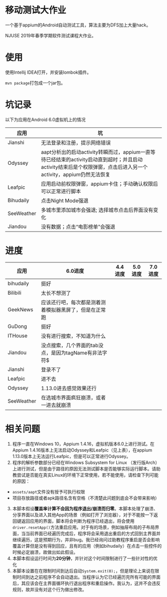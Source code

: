 # 移动测试大作业

一个基于appium的Android自动测试工具，算法主要为DFS加上大量hack。

NJUSE 2019年春季学期软件测试课程大作业。

# 使用

使用Intellij IDEA打开，并安装lombok插件。

`mvn package`打包成一个jar包。

# 坑记录

以下为应用在Android 6.0虚拟机上的情况

| 应用 | 坑 |
| -- | -- |
| Jianshi | 无法登录和注册，提示网络错误 |
| Odyssey | aapt分析出的启动activity转瞬而过，appium一直等待已经结束的activity启动直到超时；并且启动activity结束后是个权限弹窗，点击后进入另一个activity，appium仍然无法恢复 |
| Leafpic | 应用启动前权限弹窗，appium卡住；手动确认权限后可以正常进行脚本 | 
| Bihudaily | 点击Night Mode强退 | 
| SeeWeather | 多城市里添加城市会强退; 选择城市点击后界面没有变化 | 
| Jiandou | 没有数据；点击“电影榜单”会强退 |

# 进度 

| 应用 | 6.0进度 | 4.4进度 | 5.0进度 | 7.0进度 | 
| -- | -- | -- | -- | -- |
| bihudaily | 挺好 |  |  | |
| Bilibili | 太长不想测了 |  | | |
| GeekNews | 应该还行吧，每次都是测着测着模拟器黑屏了，但是在正常跑  |  | | |
| GuDong | 挺好 |  | | |
| ITHouse | 没有进行搜索，不知道为什么 |  | | |
| Jiandou | 没点搜索，几个界面的tab没点，是因为tagName有非法字符$  | | | |
| Jianshi | 登录不了 | | | |
| Leafpic  | 进不去 | | | |
| Odyssey | 1.13.0进去感觉效果还行 | | | |
| SeeWeather | 在选城市界面疯狂崩溃，或者一进去就崩溃 | | | |

# 相关问题

1. 程序一直在Windows 10，Appium 1.4.16，虚拟机版本6.0上进行测试。在Appium 1.4.16版本上无法启动Odyssey和Leafpic（见上表），在appium 1.13.0版本上无法运行Leafpic，但是可以正常进行Odyssey。
2. 程序的解析参数部分已经在Windows Subsystem for Linux （发行版Arch）上进行测试，但是由于路径的原因无法测试脚本是否能够实际运行脚本。请助教尝试是否能在真实Linux的环境下正常使用，若不能使用，请检查下列可能的原因：
- `assets/aapt`文件没有授予可执行权限
- 项目存放路径或者apk路径名含有空格（不清楚此问题到底会不会带来影响）
3. 本脚本假设**覆盖率计算不会因为程序退出/崩溃而归零**。本脚本处理了崩溃、分享界面以及进入其他App的场景（例如打开了浏览器），对于不能按一下返回键返回应用的界面，脚本将会判断为程序已经退出，将会使用`driver.resetApp()`方法重启应用。对于有的场景，例如抽屉布局的子布局界面，当当前界面已经遍历完成后，程序将会采用退出重启的方式回到主界面并继续遍历，这是预期行为，并非bug。我已经询问过助教程序重启是否会影响覆盖计算但是没有得到回应，且有的应用（例如bihudaily）在点击一些控件的时候必定崩溃，故做出如此假设。
4. 本脚本假设运行时间为**20分钟**，并针对这个时间限制进行了一些针对性的优化
5. 本脚本设置在在限制时间到达后自动`System.exit(0);`，但是理论上来说在限制时间到达之前程序不会自动退出。当程序认为它已经遍历完所有可能的界面后，其应该会在主界面循环执行退出程序和重启操作。我认为，这并不会违反规则，故并没有对这个行为做出修改。
